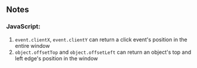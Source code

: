 ## Notes

### JavaScript:

1. `event.clientX`, `event.clientY` can return a click event's position in the entire window
2. `object.offsetTop` and `object.offsetLeft` can return an object's top and left edge's position in the window
